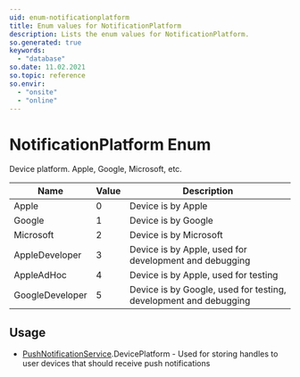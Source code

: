 ```yaml
---
uid: enum-notificationplatform
title: Enum values for NotificationPlatform
description: Lists the enum values for NotificationPlatform.
so.generated: true
keywords:
  - "database"
so.date: 11.02.2021
so.topic: reference
so.envir:
  - "onsite"
  - "online"
---
```


# NotificationPlatform Enum

Device platform. Apple, Google, Microsoft, etc.

| Name | Value | Description |
|------|-------|-------------|
|Apple|0|Device is by Apple|
|Google|1|Device is by Google|
|Microsoft|2|Device is by Microsoft|
|AppleDeveloper|3|Device is by Apple, used for development and debugging|
|AppleAdHoc|4|Device is by Apple, used for testing|
|GoogleDeveloper|5|Device is by Google, used for testing, development and debugging|

## Usage

* [PushNotificationService](../pushnotificationservice.md).DevicePlatform - Used for storing handles to user devices that should receive push notifications
